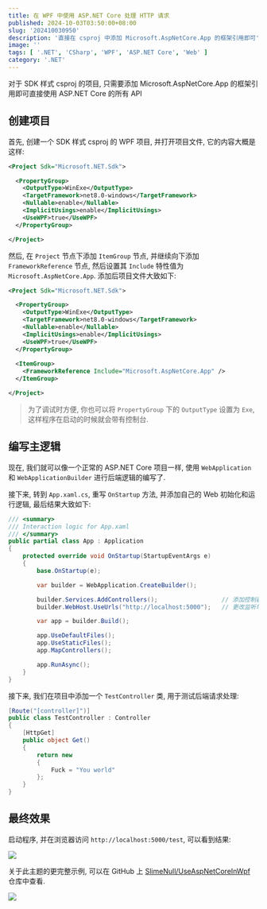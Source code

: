 ```yaml
---
title: 在 WPF 中使用 ASP.NET Core 处理 HTTP 请求
published: 2024-10-03T03:50:00+08:00
slug: '202410030950'
description: '直接在 csproj 中添加 Microsoft.AspNetCore.App 的框架引用即可'
image: ''
tags: [ '.NET', 'CSharp', 'WPF', 'ASP.NET Core', 'Web' ]
category: '.NET'
---
```


对于 SDK 样式 csproj 的项目, 只需要添加 Microsoft.AspNetCore.App 的框架引用即可直接使用 ASP.NET Core 的所有 API

## 创建项目

首先, 创建一个 SDK 样式 csproj 的 WPF 项目, 并打开项目文件, 它的内容大概是这样:

```xml
<Project Sdk="Microsoft.NET.Sdk">

  <PropertyGroup>
    <OutputType>WinExe</OutputType>
    <TargetFramework>net8.0-windows</TargetFramework>
    <Nullable>enable</Nullable>
    <ImplicitUsings>enable</ImplicitUsings>
    <UseWPF>true</UseWPF>
  </PropertyGroup>

</Project>
```

然后, 在 `Project` 节点下添加 `ItemGroup` 节点, 并继续向下添加 `FrameworkReference` 节点, 然后设置其 `Include` 特性值为 `Microsoft.AspNetCore.App`. 添加后项目文件大致如下:

```xml
<Project Sdk="Microsoft.NET.Sdk">

  <PropertyGroup>
    <OutputType>WinExe</OutputType>
    <TargetFramework>net8.0-windows</TargetFramework>
    <Nullable>enable</Nullable>
    <ImplicitUsings>enable</ImplicitUsings>
    <UseWPF>true</UseWPF>
  </PropertyGroup>
  
  <ItemGroup>
    <FrameworkReference Include="Microsoft.AspNetCore.App" />
  </ItemGroup>

</Project>
```

> 为了调试时方便, 你也可以将 `PropertyGroup` 下的 `OutputType` 设置为 `Exe`, 这样程序在启动的时候就会带有控制台.


## 编写主逻辑

现在, 我们就可以像一个正常的 ASP.NET Core 项目一样, 使用 `WebApplication` 和 `WebApplicationBuilder` 进行后端逻辑的编写了.

接下来, 转到 `App.xaml.cs`, 重写 `OnStartup` 方法, 并添加自己的 Web 初始化和运行逻辑, 最后结果大致如下:

```csharp
/// <summary>
/// Interaction logic for App.xaml
/// </summary>
public partial class App : Application
{
    protected override void OnStartup(StartupEventArgs e)
    {
        base.OnStartup(e);

        var builder = WebApplication.CreateBuilder();

        builder.Services.AddControllers();                  // 添加控制器
        builder.WebHost.UseUrls("http://localhost:5000");   // 更改监听地址

        var app = builder.Build();

        app.UseDefaultFiles();
        app.UseStaticFiles();
        app.MapControllers();

        app.RunAsync();
    }
}
```

接下来, 我们在项目中添加一个 `TestController` 类, 用于测试后端请求处理:

```csharp
[Route("[controller]")]
public class TestController : Controller
{
    [HttpGet]
    public object Get()
    {
        return new
        {
            Fuck = "You world"
        };
    }
}
```

## 最终效果

启动程序, 并在浏览器访问 `http://localhost:5000/test`, 可以看到结果:

![](/images/UseAspNetCoreInWpf_BrowserPreview.png)

关于此主题的更完整示例, 可以在 GitHub 上 [SlimeNull/UseAspNetCoreInWpf](https://github.com/SlimeNull/UseAspNetCoreInWpf) 仓库中查看.

![](/images/Snipaste_2024-10-03_04-01-40.png)